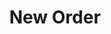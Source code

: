 ---
title: "New Order"
summary: "New Order are an English rock band formed in 1980 by vocalist and guitarist Bernard Sumner, bassist Peter Hook and drummer Stephen Morris. The members regrouped after the disbandment of their previous band Joy Division due to the death by suicide of lead singer Ian Curtis. They were joined by Gillian Gilbert on keyboards later that year. New Order's integration of post-punk with electronic and dance music made them one of the most acclaimed and influential bands of the 1980s. They were the flagship band for Manchester-based independent record label Factory Records and its nightclub The Haçienda, and they worked in long-term collaboration with graphic designer Peter Saville.While the band's early years were overshadowed by the legacy of Joy Division, their experience of the early 1980s New York club scene saw them increasingly incorporate dance rhythms and electronic instrumentation into their work. Their 1983 hit \"Blue Monday\" became the best-selling 12-inch single of all time and a popular club track. In the 1980s, they released successful albums such as Power, Corruption & Lies , Technique , and the singles compilation Substance . They disbanded in 1993 to work on individual projects before reuniting in 1998. In the years since then New Order has gone through various hiatuses and personnel changes, most prominently the departure of Hook in 2007 due to personal disputes with the other members. In 2015, they released their tenth studio album, Music Complete. In 2023, both Joy Division and New Order were nominated as one act for the Rock and Roll Hall of Fame."
slug: "new-order"
image: "new-order.jpg"
apple_music_artist_url: "https://music.apple.com/gb/artist/new-order/176722"
wikipedia_url: "https://en.wikipedia.org/wiki/New_Order_(band)"
---